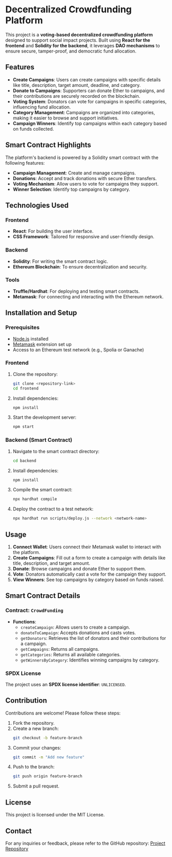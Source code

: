 # Decentralized Crowdfunding Platform

This project is a **voting-based decentralized crowdfunding platform** designed to support social impact projects. Built using **React for the frontend** and **Solidity for the backend**, it leverages **DAO mechanisms** to ensure secure, tamper-proof, and democratic fund allocation.

## Features

- **Create Campaigns**: Users can create campaigns with specific details like title, description, target amount, deadline, and category.
- **Donate to Campaigns**: Supporters can donate Ether to campaigns, and their contributions are securely recorded on the blockchain.
- **Voting System**: Donators can vote for campaigns in specific categories, influencing fund allocation.
- **Category Management**: Campaigns are organized into categories, making it easier to browse and support initiatives.
- **Campaign Winners**: Identify top campaigns within each category based on funds collected.

## Smart Contract Highlights

The platform's backend is powered by a Solidity smart contract with the following features:

- **Campaign Management**: Create and manage campaigns.
- **Donations**: Accept and track donations with secure Ether transfers.
- **Voting Mechanism**: Allow users to vote for campaigns they support.
- **Winner Selection**: Identify top campaigns by category.

## Technologies Used

### Frontend
- **React**: For building the user interface.
- **CSS Framework**: Tailored for responsive and user-friendly design.

### Backend
- **Solidity**: For writing the smart contract logic.
- **Ethereum Blockchain**: To ensure decentralization and security.

### Tools
- **Truffle/Hardhat**: For deploying and testing smart contracts.
- **Metamask**: For connecting and interacting with the Ethereum network.

## Installation and Setup

### Prerequisites

- [Node.js](https://nodejs.org/) installed
- [Metamask](https://metamask.io/) extension set up
- Access to an Ethereum test network (e.g., Spolia or Ganache)

### Frontend

1. Clone the repository:
   ```bash
   git clone <repository-link>
   cd frontend
   ```
2. Install dependencies:
   ```bash
   npm install
   ```
3. Start the development server:
   ```bash
   npm start
   ```

### Backend (Smart Contract)

1. Navigate to the smart contract directory:
   ```bash
   cd backend
   ```
2. Install dependencies:
   ```bash
   npm install
   ```
3. Compile the smart contract:
   ```bash
   npx hardhat compile
   ```
4. Deploy the contract to a test network:
   ```bash
   npx hardhat run scripts/deploy.js --network <network-name>
   ```

## Usage

1. **Connect Wallet**: Users connect their Metamask wallet to interact with the platform.
2. **Create Campaigns**: Fill out a form to create a campaign with details like title, description, and target amount.
3. **Donate**: Browse campaigns and donate Ether to support them.
4. **Vote**: Donators automatically cast a vote for the campaign they support.
5. **View Winners**: See top campaigns by category based on funds raised.

## Smart Contract Details

### Contract: `CrowdFunding`

- **Functions**:
  - `createCampaign`: Allows users to create a campaign.
  - `donateToCampaign`: Accepts donations and casts votes.
  - `getDonators`: Retrieves the list of donators and their contributions for a campaign.
  - `getCampaigns`: Returns all campaigns.
  - `getCategories`: Returns all available categories.
  - `getWinnersByCategory`: Identifies winning campaigns by category.

### SPDX License

The project uses an **SPDX license identifier**: `UNLICENSED`.

## Contribution

Contributions are welcome! Please follow these steps:

1. Fork the repository.
2. Create a new branch:
   ```bash
   git checkout -b feature-branch
   ```
3. Commit your changes:
   ```bash
   git commit -m "Add new feature"
   ```
4. Push to the branch:
   ```bash
   git push origin feature-branch
   ```
5. Submit a pull request.

## License

This project is licensed under the MIT License.

## Contact

For any inquiries or feedback, please refer to the GitHub repository: [Project Repository](<github-link>)
